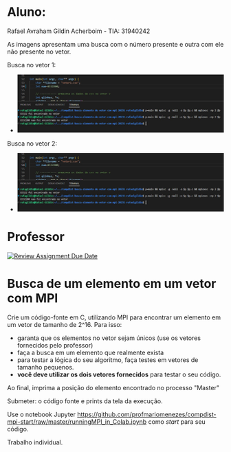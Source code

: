# Aluno: 
Rafael Avraham Gildin Acherboim - TIA: 31940242

As imagens apresentam uma busca com o número presente e outra com ele não presente no vetor.

Busca no vetor 1:
- ![Alt text](imgs/busca_vetor1.jpg?raw=true "foto")

Busca no vetor 2:
- ![Alt text](imgs/busca_vetor1.jpg?raw=true "foto")

# Professor
[![Review Assignment Due Date](https://classroom.github.com/assets/deadline-readme-button-8d59dc4de5201274e310e4c54b9627a8934c3b88527886e3b421487c677d23eb.svg)](https://classroom.github.com/a/k_jgspJw)
# Busca de um elemento em um vetor com MPI

Crie um código-fonte em C, utilizando MPI para encontrar um elemento em um vetor de tamanho de 2^16. Para isso:

* garanta que os elementos no vetor sejam únicos (use os vetores fornecidos pelo professor)
* faça a busca em um elemento que realmente exista
* para testar a lógica do seu algoritmo, faça testes em vetores de tamanho pequenos.
* **você deve utilizar os dois vetores fornecidos** para testar o seu código.

Ao final, imprima a posição do elemento encontrado no processo "Master"

Submeter: o código fonte e prints da tela da execução.

Use o notebook Jupyter https://github.com/profmariomenezes/compdist-mpi-start/raw/master/runningMPI_in_Colab.ipynb como _start_ para seu código.

Trabalho individual.